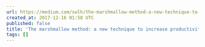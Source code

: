 ```yaml
---
url: https://medium.com/swlh/the-marshmallow-method-a-new-technique-to-increase-productivity-80bd085b9d95?source=rss----f5af2b715248---4
created_at: 2017-12-16 01:58 UTC
published: false
title: 'The marshmallow method: a new technique to increase productivity'
tags: []
---
```




